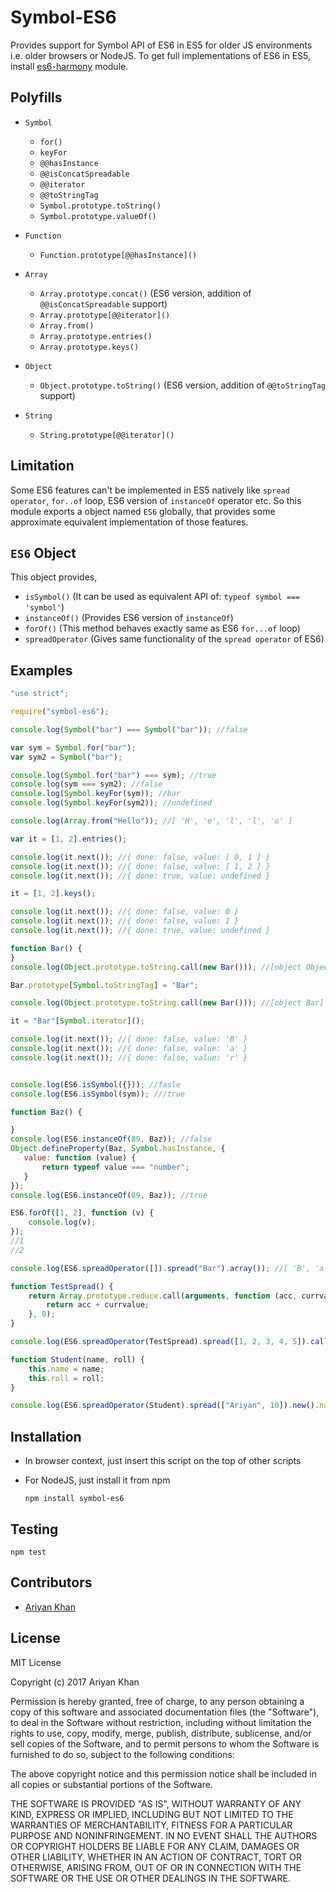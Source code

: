 # Symbol-ES6

Provides support for Symbol API of ES6 in ES5 for older JS environments i.e. older browsers or NodeJS.
To get full implementations of ES6 in ES5, install [es6-harmony](https://github.com/ariyankhan/es6-harmony) module. 

## Polyfills

* `Symbol`
    * `for()`
    * `keyFor`
    * `@@hasInstance`
    * `@@isConcatSpreadable`
    * `@@iterator`
    * `@@toStringTag`
    * `Symbol.prototype.toString()`
    * `Symbol.prototype.valueOf()`
    
* `Function`
    * `Function.prototype[@@hasInstance]()`
    
* `Array`
    * `Array.prototype.concat()` (ES6 version, addition of `@@isConcatSpreadable` support)
    * `Array.prototype[@@iterator]()`
    * `Array.from()`
    * `Array.prototype.entries()`
    * `Array.prototype.keys()`

* `Object`
    * `Object.prototype.toString()` (ES6 version, addition of `@@toStringTag` support)

* `String`
    * `String.prototype[@@iterator]()`
    
## Limitation

Some ES6 features can't be implemented in ES5 natively like `spread operator`, `for..of` loop,
ES6 version of `instanceOf` operator etc. So this module exports a object named `ES6` globally,
that provides some approximate equivalent implementation of those features.

## `ES6` Object

This object provides,    

* `isSymbol()` (It can be used as equivalent API of: `typeof symbol === 'symbol'`)
* `instanceOf()` (Provides ES6 version of `instanceOf`)
* `forOf()` (This method behaves exactly same as ES6 `for...of` loop)
* `spreadOperator` (Gives same functionality of the `spread operator` of ES6)

    
## Examples

```javascript
"use strict";

require("symbol-es6");

console.log(Symbol("bar") === Symbol("bar")); //false

var sym = Symbol.for("bar");
var sym2 = Symbol("bar");

console.log(Symbol.for("bar") === sym); //true
console.log(sym === sym2); //false
console.log(Symbol.keyFor(sym)); //bar
console.log(Symbol.keyFor(sym2)); //undefined

console.log(Array.from("Hello")); //[ 'H', 'e', 'l', 'l', 'o' ]

var it = [1, 2].entries();

console.log(it.next()); //{ done: false, value: [ 0, 1 ] }
console.log(it.next()); //{ done: false, value: [ 1, 2 ] }
console.log(it.next()); //{ done: true, value: undefined }

it = [1, 2].keys();

console.log(it.next()); //{ done: false, value: 0 }
console.log(it.next()); //{ done: false, value: 1 }
console.log(it.next()); //{ done: true, value: undefined }

function Bar() {
}
console.log(Object.prototype.toString.call(new Bar())); //[object Object]

Bar.prototype[Symbol.toStringTag] = "Bar";

console.log(Object.prototype.toString.call(new Bar())); //[object Bar]

it = "Bar"[Symbol.iterator]();

console.log(it.next()); //{ done: false, value: 'B' }
console.log(it.next()); //{ done: false, value: 'a' }
console.log(it.next()); //{ done: false, value: 'r' }


console.log(ES6.isSymbol({})); //fasle
console.log(ES6.isSymbol(sym)); ///true

function Baz() {

}
console.log(ES6.instanceOf(89, Baz)); //false
Object.defineProperty(Baz, Symbol.hasInstance, {
   value: function (value) {
       return typeof value === "number";
   }
});
console.log(ES6.instanceOf(89, Baz)); //true

ES6.forOf([1, 2], function (v) {
    console.log(v);
});
//1
//2

console.log(ES6.spreadOperator([]).spread("Bar").array()); //[ 'B', 'a', 'r' ]

function TestSpread() {
    return Array.prototype.reduce.call(arguments, function (acc, currvalue) {
        return acc + currvalue;
    }, 0);
}

console.log(ES6.spreadOperator(TestSpread).spread([1, 2, 3, 4, 5]).call()); //15

function Student(name, roll) {
    this.name = name;
    this.roll = roll;
}

console.log(ES6.spreadOperator(Student).spread(["Ariyan", 10]).new().name); //Ariyan
```

## Installation

* In browser context, just insert this script on the top of other scripts
* For NodeJS, just install it from npm

    `npm install symbol-es6`

## Testing

  `npm test`
    
## Contributors

* [Ariyan Khan](https://github.com/ariyankhan)

## License

MIT License

Copyright (c) 2017 Ariyan Khan

Permission is hereby granted, free of charge, to any person obtaining a copy
of this software and associated documentation files (the "Software"), to deal
in the Software without restriction, including without limitation the rights
to use, copy, modify, merge, publish, distribute, sublicense, and/or sell
copies of the Software, and to permit persons to whom the Software is
furnished to do so, subject to the following conditions:

The above copyright notice and this permission notice shall be included in all
copies or substantial portions of the Software.

THE SOFTWARE IS PROVIDED "AS IS", WITHOUT WARRANTY OF ANY KIND, EXPRESS OR
IMPLIED, INCLUDING BUT NOT LIMITED TO THE WARRANTIES OF MERCHANTABILITY,
FITNESS FOR A PARTICULAR PURPOSE AND NONINFRINGEMENT. IN NO EVENT SHALL THE
AUTHORS OR COPYRIGHT HOLDERS BE LIABLE FOR ANY CLAIM, DAMAGES OR OTHER
LIABILITY, WHETHER IN AN ACTION OF CONTRACT, TORT OR OTHERWISE, ARISING FROM,
OUT OF OR IN CONNECTION WITH THE SOFTWARE OR THE USE OR OTHER DEALINGS IN THE
SOFTWARE.

